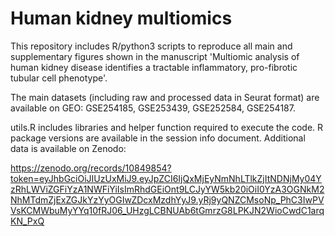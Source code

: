 # Human kidney multiomics
This repository includes R/python3 scripts to reproduce all main and supplementary figures shown in the manuscript 'Multiomic analysis of human kidney disease identifies a tractable inflammatory, pro-fibrotic tubular cell phenotype'.

The main datasets (including raw and processed data in Seurat format) are available on GEO: GSE254185, GSE253439, GSE252584, GSE254187.

utils.R includes libraries and helper function required to execute the code. R package versions are available in the session info document.
Additional data is available on Zenodo:

https://zenodo.org/records/10849854?token=eyJhbGciOiJIUzUxMiJ9.eyJpZCI6IjQxMjEyNmNhLTlkZjItNDNjMy04YzRhLWViZGFiYzA1NWFiYiIsImRhdGEiOnt9LCJyYW5kb20iOiI0YzA3OGNkM2NhMTdmZjExZGJkYzYyOGIwZDcxMzdhYyJ9.yRj9yQNZCMsoNp_PhC3IwPVVsKCMWbuMyYYq10fRJ06_UHzgLCBNUAb6tGmrzG8LPKJN2WioCwdC1arqKN_PxQ
